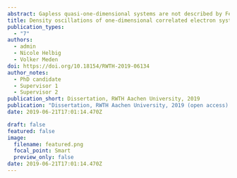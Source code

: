 ```yaml
---
abstract: Gapless quasi-one-dimensional systems are not described by Fermi liquid theory, as is the case of interacting systems in higher dimensions, but rather by another unique framework, the Luttinger liquid theory. Our work is focused on the questions regarding strongly correlated one-dimensional Luttinger liquid physics. In particular, we try to bridge the gap between what is known from field theoretical methods, such as bosonization, and the real physical systems that are fabricated in the laboratory. Beyond weak interactions this gap is wider than most theorist imagine and experimentalist would like. By starting from microscopic models we investigate, whether or not, methods such as Kohn-Sham Density Functional Theory (KS DFT) using the Local Density Approximation (LDA) for the exchange-correlation potential can lead to a correct description of the underlying Luttinger liquid low-energy fixed point. Basic theorems of KS DFT guarantee that the KS ground state charge density matches the density of the fully interacting many-body if the exchange-correlation potential is exact. Therefore, in this thesis we focus exclusively on the oscillations, known as Friedel oscillation, that occur in the density in presence of a boundary (or infinitely strong impurity). The particular power-law decay of the Friedel oscillations, away from the boundary and into the bulk, represent one of the hallmarks of the Luttinger liquid paradigm. In this thesis we use the Hartree-Fock approximation to investigate the power-law decay of Friedel oscillations, propose a method to compute the density based on Matsubara Green’s functions and most importantly clarify the limitations of LDA in describing Luttinger liquids. 
title: Density oscillations of one-dimensional correlated electron systems from Density Functional Theory
publication_types:
  - "7"
authors:
  - admin
  - Nicole Helbig
  - Volker Meden
doi: https://doi.org/10.18154/RWTH-2019-06134
author_notes:
  - PhD candidate 
  - Supervisor 1
  - Supervisor 2
publication_short: Dissertation, RWTH Aachen University, 2019
publication: "Dissertation, RWTH Aachen University, 2019 (open access) "
date: 2019-06-21T17:01:14.470Z

draft: false
featured: false
image:
  filename: featured.png
  focal_point: Smart
  preview_only: false
date: 2019-06-21T17:01:14.470Z
---
```

